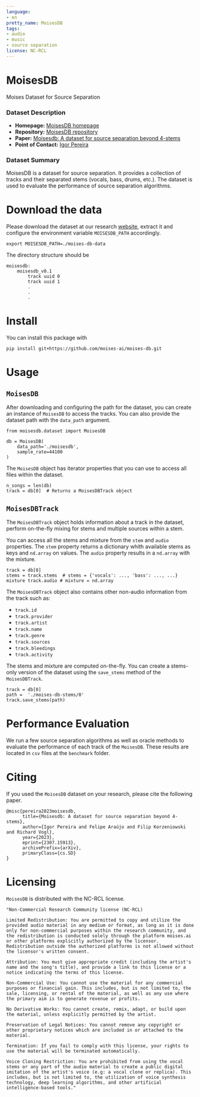 ```yaml
---
language: 
- en
pretty_name: MoisesDB
tags:
- audio
- music
- source separation
license: NC-RCL
---
```


# MoisesDB
Moises Dataset for Source Separation

### Dataset Description

- **Homepage:** [MoisesDB homepage](https://developer.moises.ai/research/)
- **Repository:** [MoisesDB repository](https://github.com/moises-ai/moises-db)
- **Paper:** [Moisesdb: A dataset for source separation beyond 4-stems](https://arxiv.org/abs/2307.15913)
- **Point of Contact:** [Igor Pereira](mailto:igor@moises.ai)

### Dataset Summary

MoisesDB is a dataset for source separation. It provides a collection of tracks and their separated stems (vocals, bass, drums, etc.). The dataset is used to evaluate the performance of source separation algorithms.

# Download the data

Please download the dataset at our research [website](https://developer.moises.ai/research), extract it and configure the environment variable `MOISESDB_PATH` accordingly.

```
export MOISESDB_PATH=./moises-db-data
```

The directory structure should be

```
moisesdb:
    moisesdb_v0.1
        track uuid 0
        track uuid 1
        .
        .
        .
```

# Install

You can install this package with

```
pip install git+https://github.com/moises-ai/moises-db.git
```

# Usage

## `MoisesDB`

After downloading and configuring the path for the dataset, you can create an instance of `MoisesDB` to access the tracks. You can also provide the dataset path with the `data_path` argument.

```
from moisesdb.dataset import MoisesDB

db = MoisesDB(
    data_path='./moisesdb',
    sample_rate=44100
)
```

The `MoisesDB` object has iterator properties that you can use to access all files within the dataset.

```
n_songs = len(db)
track = db[0]  # Returns a MoisesDBTrack object
```

## `MoisesDBTrack`

The `MoisesDBTrack` object holds information about a track in the dataset, perform on-the-fly mixing for stems and multiple sources within a stem.

You can access all the stems and mixture from the `stem` and `audio` properties. The `stem` property returns a dictionary whith available stems as keys and `nd.array` on values. The `audio` property results in a `nd.array` with the mixture.

```
track = db[0]
stems = track.stems  # stems = {'vocals': ..., 'bass': ..., ...}
mixture track.audio # mixture = nd.array
```

The `MoisesDBTrack` object also contains other non-audio information from the track such as:
- `track.id`
- `track.provider`
- `track.artist`
- `track.name`
- `track.genre`
- `track.sources`
- `track.bleedings`
- `track.activity`

The stems and mixture are computed on-the-fly. You can create a stems-only version of the dataset using the `save_stems` method of the `MoisesDBTrack`.

```
track = db[0]
path =  './moises-db-stems/0'
track.save_stems(path)
```

# Performance Evaluation

We run a few source separation algorithms as well as oracle methods to evaluate the performance of each track of the `MoisesDB`. These results are located in `csv` files at the `benchmark` folder.

# Citing

If you used the `MoisesDB` dataset on your research, please cite the following paper.

```
@misc{pereira2023moisesdb,
      title={Moisesdb: A dataset for source separation beyond 4-stems}, 
      author={Igor Pereira and Felipe Araújo and Filip Korzeniowski and Richard Vogl},
      year={2023},
      eprint={2307.15913},
      archivePrefix={arXiv},
      primaryClass={cs.SD}
}
```

# Licensing

`MoisesDB` is distributed with the NC-RCL license.

```
"Non-Commercial Research Community license (NC-RCL)

Limited Redistribution: You are permitted to copy and utilize the provided audio material in any medium or format, as long as it is done only for non-commercial purposes within the research community, and the redistribution is conducted solely through the platform moises.ai or other platforms explicitly authorized by the licensor. Redistribution outside the authorized platforms is not allowed without the licensor's written consent.

Attribution: You must give appropriate credit (including the artist's name and the song's title), and provide a link to this license or a notice indicating the terms of this license.

Non-Commercial Use: You cannot use the material for any commercial purposes or financial gain. This includes, but is not limited to, the sale, licensing, or rental of the material, as well as any use where the primary aim is to generate revenue or profits.

No Derivative Works: You cannot create, remix, adapt, or build upon the material, unless explicitly permitted by the artist.

Preservation of Legal Notices: You cannot remove any copyright or other proprietary notices which are included in or attached to the material.

Termination: If you fail to comply with this license, your rights to use the material will be terminated automatically.

Voice Cloning Restriction: You are prohibited from using the vocal stems or any part of the audio material to create a public digital imitation of the artist's voice (e.g: a vocal clone or replica). This includes, but is not limited to, the utilization of voice synthesis technology, deep learning algorithms, and other artificial intelligence-based tools."
```


